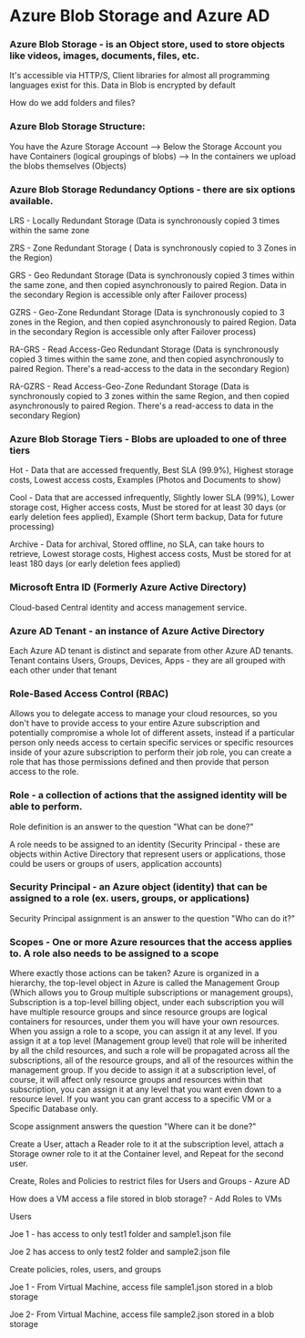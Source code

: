 # Azure Blob Storage and Azure AD

### Azure Blob Storage - is an Object store, used to store objects like videos, images, documents, files, etc.
It's accessible via HTTP/S, Client libraries for almost all programming languages exist for this. Data in Blob is encrypted by default

How do we add folders and files?

### Azure Blob Storage Structure:
You have the Azure Storage Account --> Below the Storage Account you have Containers (logical groupings of blobs) --> In the containers we upload the blobs themselves (Objects)

### Azure Blob Storage Redundancy Options - there are six options available.
LRS - Locally Redundant Storage (Data is synchronously copied 3 times within the same zone

ZRS - Zone Redundant Storage ( Data is synchronously copied to 3 Zones in the Region)

GRS - Geo Redundant Storage (Data is synchronously copied 3 times within the same zone, and then copied asynchronously to paired Region. Data in the secondary Region is accessible only after Failover process)

GZRS - Geo-Zone Redundant Storage (Data is synchronously copied to 3 zones in the Region, and then copied asynchronously to paired Region. Data in the secondary Region is accessible only after Failover process) 

RA-GRS - Read Access-Geo Redundant Storage (Data is synchronously copied 3 times within the same zone, and then copied asynchronously to paired Region. There's a read-access to the data in the secondary Region) 

RA-GZRS - Read Access-Geo-Zone Redundant Storage (Data is synchronously copied to 3 zones within the same Region, and then copied asynchronously to paired Region. There's a read-access to data in the secondary Region)

### Azure Blob Storage Tiers - Blobs are uploaded to one of three tiers 
Hot - Data that are accessed frequently, Best SLA (99.9%), Highest storage costs, Lowest access costs, Examples (Photos and Documents to show)

Cool - Data that are accessed infrequently, Slightly lower SLA (99%), Lower storage cost, Higher access costs, Must be stored for at least 30 days (or early deletion fees applied), Example (Short term backup, Data for future processing)

Archive - Data for archival, Stored offline, no SLA, can take hours to retrieve, Lowest storage costs, Highest access costs, Must be stored for at least 180 days (or early deletion fees applied) 

### Microsoft Entra ID (Formerly Azure Active Directory) 
Cloud-based Central identity and access management service. 

### Azure AD Tenant - an instance of Azure Active Directory
Each Azure AD tenant is distinct and separate from other Azure AD tenants.
Tenant contains Users, Groups, Devices, Apps - they are all grouped with each other under that tenant 

### Role-Based Access Control (RBAC)
Allows you to delegate access to manage your cloud resources, so you don't have to provide access to your entire Azure subscription and potentially compromise a whole lot of different assets, instead if a particular person only needs access to certain specific services or specific resources inside of your azure subscription to perform their job role, you can create a role that has those permissions defined and then provide that person access to the role.

### Role - a collection of actions that the assigned identity will be able to perform.
Role definition is an answer to the question "What can be done?" 

A role needs to be assigned to an identity (Security Principal - these are objects within Active Directory that represent users or applications, those could be users or groups of users, application accounts) 

### Security Principal - an Azure object (identity) that can be assigned to a role (ex. users, groups, or applications)
Security Principal assignment is an answer to the question "Who can do it?" 

### Scopes - One or more Azure resources that the access applies to. A role also needs to be assigned to a scope 
Where exactly those actions can be taken? Azure is organized in a hierarchy, the top-level object in Azure is called the Management Group (Which allows you to Group multiple subscriptions or management groups), Subscription is a top-level billing object, under each subscription you will have multiple resource groups and since resource groups are logical containers for resources, under them you will have your own resources. 
When you assign a role to a scope, you can assign it at any level. If you assign it at a top level (Management group level) that role will be inherited by all the child resources, and such a role will be propagated across all the subscriptions, all of the resource groups, and all of the resources within the management group.  If you decide to assign it at a subscription level, of course, it will affect only resource groups and resources within that subscription, you can assign it at any level that you want even down to a resource level.  If you want you can grant access to a specific VM or a Specific Database only. 

Scope assignment answers the question "Where can it be done?" 

Create a User, attach a Reader role to it at the subscription level, attach a Storage owner role to it at the Container level, and Repeat for the second user.

Create, Roles and Policies to restrict files for Users and Groups - Azure AD

How does a VM access a file stored in blob storage? - Add Roles to VMs

Users 

Joe 1 - has access to only test1 folder and sample1.json file

Joe 2 has access to only test2 folder and sample2.json file

Create policies, roles, users, and groups

Joe 1 - From Virtual Machine, access file sample1.json stored in a blob storage

Joe 2- From Virtual Machine, access file sample2.json stored in a blob storage
